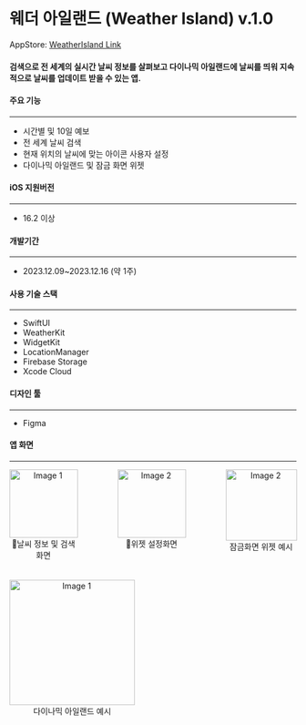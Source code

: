 
# 웨더 아일랜드 (Weather Island) v.1.0

AppStore: [WeatherIsland Link](https://apps.apple.com/us/app/weather-island/id6474068474)

#### 검색으로 전 세계의 실시간 날씨 정보를 살펴보고 다이나믹 아일랜드에 날씨를 띄워 지속적으로 날씨를 업데이트 받을 수 있는 앱.


#### 주요 기능
----
* 시간별 및 10일 예보
* 전 세계 날씨 검색
* 현재 위치의 날씨에 맞는 아이콘 사용자 설정
* 다이나믹 아일랜드 및 잠금 화면 위젯

#### iOS 지원버전
----
- 16.2 이상

#### 개발기간
----
- 2023.12.09~2023.12.16 (약 1주)

#### 사용 기술 스택
----

- SwiftUI
- WeatherKit
- WidgetKit
- LocationManager
- Firebase Storage
- ​Xcode Cloud

#### 디자인 툴
----
- Figma

#### 앱 화면
----

<div style="display: flex; justify-content: center; margin">
  <div style="text-align: center; margin-right: 70px;"> <!-- Add some margin for spacing -->
    <img src="https://github.com/happyduck-git/images/assets/82161055/b50c9db5-ccb1-4e92-889e-97c268e47b77" alt="Image 1" width="120">
    <figcaption style="text-align: center;"> 날씨 정보 및 검색 화면 </figcaption>
  </div>
  <div style="text-align: center; margin-right: 70px;"> <!-- Add some margin for spacing -->
    <img src="https://github.com/happyduck-git/images/assets/82161055/d24a57b8-a399-4ff5-baf6-de10a6574664" alt="Image 2" width="120">
    <figcaption style="text-align: center;"> 위젯 설정화면 </figcaption>
  </div>
  <div style="text-align: center;"> <!-- Add some margin for spacing -->
    <img src="https://github.com/happyduck-git/images/assets/82161055/ff0bad08-d1a1-4228-9072-79e99f5cba34" alt="Image 2" width="125">
    <figcaption style="text-align: center;"> 잠금화면 위젯 예시 </figcaption>
  </div>
</div>
<br>
<br>
<div style="display: flex; justify-content: left;">
  <div style="text-align: center; margin-right: 70px;"> <!-- Add some margin for spacing -->
    <img src="https://github.com/happyduck-git/images/assets/82161055/64aaaabb-5d87-45e2-9034-6bd09484cf5f" alt="Image 1" width="220">
    <figcaption style="text-align: center;"> 다이나믹 아일랜드 예시 </figcaption>
  </div>
</div>
